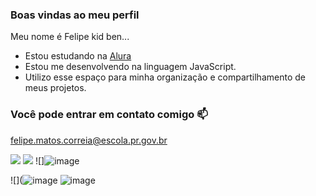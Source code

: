 ### Boas vindas ao meu perfil

Meu nome é Felipe kid ben...

- Estou estudando na [Alura](https://www.alura.com.br)
- Estou me desenvolvendo na linguagem JavaScript.
- Utilizo esse espaço para minha organização e compartilhamento de meus projetos.

### Você pode entrar em contato comigo 📫

felipe.matos.correia@escola.pr.gov.br

![](https://media.tenor.com/VjDP2psp13sAAAAd/cachorrinho-doguinho.gif)
![](https://media.tenor.com/PviMUCSKDIQAAAAC/phone-dog.gif) ![]![image](https://github.com/felpxis/felpxis/assets/150472758/8f46406a-3b97-4ab2-8b6b-df32f1514dcd)

![](![image](https://github.com/felpxis/felpxis/assets/150472758/29985efd-c7c4-4d08-9d68-ea732157f733)
![image](https://github.com/felpxis/felpxis/assets/150472758/f24e2d0d-7319-4b90-bdbd-a8197df842d7)

